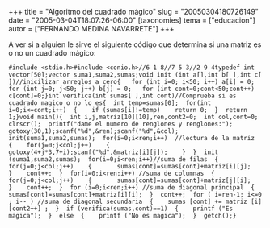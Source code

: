 +++
title = "Algoritmo del cuadrado mágico"
slug = "20050304180726149"
date = "2005-03-04T18:07:26-06:00"
[taxonomies]
tema = ["educacion"]
autor = ["FERNANDO MEDINA NAVARRETE"]
+++

A ver si a alguien le sirve el siguiente código que determina si una
matriz es o no un cuadrado mágico:

<!-- more -->
    #include <stdio.h>#include <conio.h>//6 1 8//7 5 3//2 9 4typedef int vector[50];vector suma1,suma2,sumas;void init (int a[],int b[ ],int c[ ])//inicilizar arreglos a cero{   for (int i=0; i<50; i++) a[i] = 0;   for (int j=0; j<50; j++) b[j] = 0;   for (int cont=0;cont<50;cont++) c[cont]=0;}int verifica(int sumas[ ],int cont)//Comprueba si es cuadrado magico o no lo es{  int temp=sumas[0];  for(int i=0;i<=cont;i++)  {    if (sumas[i]!=temp)    return 0;  }  return 1;}void main(){  int i,j,matriz[10][10],ren,cont2=0;  int col,cont=0;  clrscr();  printf("dame el numero de renglones y renglones:");  gotoxy(30,1);scanf("%d",&ren);scanf("%d",&col);  init(suma1,suma2,sumas);  for(i=0;i<ren;i++)  //lectura de la matriz  {    for(j=0;j<col;j++)    {      gotoxy(4+j*3,7+i);scanf("%d",&matriz[i][j]);    }  }  init (suma1,suma2,sumas);  for(i=0;i<ren;i++)//suma de filas  {    for(j=0;j<col;j++)    {       sumas[cont]=sumas[cont]+matriz[i][j];    }    cont++;  }  for(i=0;i<ren;i++) //suma de columnas  {    for(j=0;j<col;j++)    {       sumas[cont]=sumas[cont]+matriz[j][i];    }    cont++;  }  for (i=0;i<ren;i++) //suma de diagonal principal  {    sumas[cont]=sumas[cont]+matriz[i][i];  }  cont++;  for ( i=ren-1; i<=0 ; i-- ) //suma de diagonal secundaria  {    sumas [cont] += matriz [i][cont2++] ;  }  if (verifica(sumas,cont)==1)  {    printf ("Es magica");  }  else  {    printf ("No es magica");  }  getch();}
